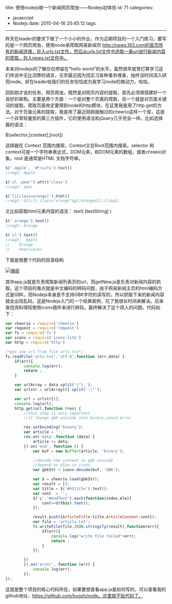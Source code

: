 title: 使用nodejs做一个新闻网页爬虫——Nodejs初体验
id: 71
categories:
  - javascript
  - Nodejs
date: 2015-04-16 20:45:12
tags:
---

昨天在leader的要求下做了一个小小的作业，作为近期项目的一个入门练习。要写的是一个网页爬虫，使用node来爬取网易新闻页 http://news.163.com的首页所有的新闻连接，存入urls.txt文件。然后从urls.txt文件中选取一条url进行新闻内容的爬取，存入news.txt文件中。

本来对nodejs的了解仅仅停留在“hello world”的水平，虽然很早就曾打算学习这们传说中无比流弊的语言，无奈最近因为找实习各种事务缠身，始终没时间深入研究node。好在leader给我们的任务恰恰成为我学习node的推动力，哈哈。

回到刚才说的任务，网页爬虫。既然是对网页内容的提取，首先必须得搭建好一个良好的架构。主要是两个方面：一个是对整个页面的爬取，另一个就是对页面关键词的提取。爬取页面肯定要用到node的http模块，在这里我是用了http.get的方法。对于页面元素的提取，我是用了最近刚刚接触过的cheerio这样一个库，这是一个非常轻量型的第三方插件，它的使用语法和jQuery几乎完全一样。比如选择器的语法：

$(selectior,[context],[root])

选择器在 Context 范围内搜索，Context又在Root范围内搜索。selector 和context可是一个字符串表达式，DOM元素，和DOM元素的数组，或者chreeio对象。root 是通常是HTML 文档字符串。

```javascript
$('.apple', '#fruits').text()
//=&gt; Apple

$('ul .pear').attr('class')
//=&gt; pear

$('li[class=orange]').html()
//=&gt; &lt;li class="orange"&gt;Orange&lt;/li&gt;
```

又比如获取html元素内容的语法：.text( [textString] )

```javascript
$('.orange').text()
//=&gt; Orange

$('ul').text()
//=&gt;  Apple
//    Orange
//    Pear</pre>

```

下面是我整个代码的目录结构

[![](http://bloghugzh-wordpress.stor.sinaapp.com/uploads/2015/04/捕获-300x112.jpg "捕获")](http://bloghugzh-wordpress.stor.sinaapp.com/uploads/2015/04/捕获.jpg)

其中app.js就是负责爬取新闻列表页的url，而getNew.js是负责对新闻内容的抓取。这个项目的难点就是中文编码的转码问题，由于网易新闻主页的html编码方式是GBK，而Nodejs本身是不支持GBK字符的读写的，所以抓取下来的新闻内容就会出现乱码。这是Nodejs入门的一个经典案例，花了我很长时间来解决。后来查找资料得知使用iconv插件来进行转码，最终解决了这个烦人的问题。代码如下：

```javascript
var cheerio = require('cheerio')
var request = require('request')
var fs = require('fs')
var iconv = require('iconv-lite')
var http = require('http')

/*get one url from file urls.txt*/
fs.readFile('urls.txt','utf-8',function (err,data) {
	if(err){
		console.log(err);
		return ;
	}

	var urlArray = data.split('\"},');
	var urlstr = urlArray[0].split(':\"');

	var url = urlstr[1];
	console.log(url);
	http.get(url,function (res) {
		//this step is very important
		//it change gbk unicode into binary,avoid error

		res.setEncoding('binary');
		var article = '';
		res.on('data',function (data) {
			article += data;
		}).on('end', function () {
			var buf = new Buffer(article, 'binary');

			//decode the content in gbk unicode
			//depend on plus-in iconv
			var gbkStr = iconv.decode(buf, 'GBK');

			var $ = cheerio.load(gbkStr);
			var result = [];
			var title = $('#h1title').text();
			var cont  = '';
			$('p','#endText').each(function(index,ele){
				cont+=$(this).text();
			});

			result.push({ArticleTitle:title,ArticleContent:cont});
			var file = 'article.txt';
			fs.writeFile(file,JSON.stringify(result),function(err){
				if(err){
					console.log("write file failed"+err);
					return ;
				}
			});

		})
		}).on('error', function (err) {
			console.log(err);
		});
});

```

这就是整个项目的核心代码所在。如果要想查看app.js是如何写的，可以查看我的github地址，https://github.com/hugzh/node。这里就不贴代码了。